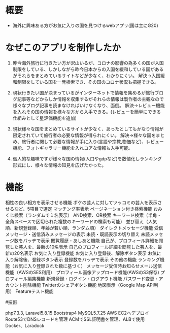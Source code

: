 # 概要

- 海外に興味ある方がお気に入りの国を見つけるwebアプリ(国は主にG20)

# なぜこのアプリを制作したか

1. 昨今海外旅行に行きたい方が沢山いるが、コロナの影響の為多くの国が入国制限をしている、しかしながら昨今日本からの入国を緩和している国があるがそれらをまとめているサイトなどが少なく、わかりにくい。
  解決→入国緩和制限をしている国を一発検索でき、その国のコロナ状況も把握できる。

2. 現状行きたい国が決まっているがインターネットで情報を集めるが旅行ブログ記事等などからしか情報を収集するがそれらの情報は製作者の主観なので様々なブログ記事を読まなければいけなくなり、面倒。
  解決→レビュー機能を入れその国の情報を様々な方から入手できる。(レビューを簡単にできる仕組みとして星評価機能を追加)

3. 現状様々な国をまとめているサイトが少なく、あったとしてもかなり情報が限定されていて旅行者の必要な情報が得られにくい。
  解決→様々な国をまとめ、旅行者に関して必要な情報が手に入り(言語や宗教,物価など)、レビュー機能、フォトギャラリー機能を入れコアな情報も入手可能。

4. 個人的な趣味ですが様々な国の情報(人口やgdpなど)を数値化しランキング形式にし、様々な情報の知見を広げたかった。

# 機能

相性の良い相方を表示させる機能
ボケの芸人に対してツッコミの芸人を表示させるなど、5項目で選定
マッチング率表示
ページネーション付き検索機能
おみくじ検索（ランダムで１名表示）
AND検索、OR検索
キーワード検索（半角・全角スペースで区切られた複数のキーワードの検索も可能）
並び替え（人気順、新規登録順、年齢が若い順、ランダム順）
ダイレクトメッセージ機能
受信メッセージ・送信済みメッセージの表示
未読・既読表示の切り替え
未読メッセージ数をバッヂで表示
閲覧履歴・あしあと機能
自己が、プロフィール詳細を閲覧した芸人を、最新の10名表示
自己のプロフィール詳細を閲覧した芸人を、最新の20名表示
お気に入り登録機能
お気に入り登録後、解除ボタン表示
お気に入り解除後、登録ボタン表示
登録数をバッヂで表示
その他の機能
ランキング機能（お気に入り登録された数に基づく）
メッセージ受信時お知らせメール送信機能（AWSのSES利用）
プロフィール画像アップロード機能(AWSのS3保存)
プロフィール編集機能
新規登録・ログイン・ログアウト機能
パスワード変更・アカウント削除機能
Twitterのシェアボタン機能
地図表示（Google Map API利用）
Featureテスト機能

#技術

php7.3.3, Laravel5.8.15
Bootstrap4
MySQL5.7.25
AWS
EC2へデプロイ
Route53でDNSレコードを管理
ACMでSSL証明書を管理、ALBで使用
Docker、Laradock
